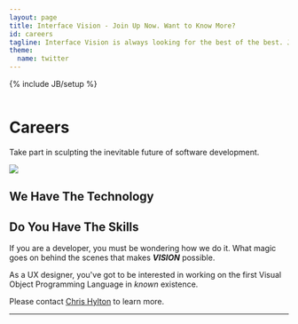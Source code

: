 ```yaml
---
layout: page
title: Interface Vision - Join Up Now. Want to Know More?
id: careers
tagline: Interface Vision is always looking for the best of the best. Join Up Now. Service guarantees citizenship.
theme:
  name: twitter
---
```

{% include JB/setup %}

<!-- Carousel ================================================== -->
<div id="myCarousel" class="carousel slide">
  <div class="carousel-inner">
    <div class="item active">
      <img src="{{ ASSET_PATH }}/img/carousel/slide-11.jpg" alt="">
      <div class="container">
        <div class="carousel-caption">
          <h1>Careers</h1>
          <p class="lead">Take part in sculpting the inevitable future of software development.</p>
        </div> <!-- carousel-caption -->
      </div> <!-- container -->
    </div> <!-- item active -->
  </div> <!-- carousel-inner -->
</div>

<!-- Marketing Messaging and Featurettes ================================================== -->
<!-- Wrap the rest of the page in another container to center all the content. -->

<div class="container marketing">
  <div class="featurette" id="Proposals">
    <img class="featurette-image pull-right" src="{{ ASSET_PATH }}/img/misc/career_01.png">
    <h2 class="featurette-heading">We Have The Technology</h2>
    <h2 class="featurette-heading muted">Do You Have The Skills</h2>
    <p class="lead">If you are a developer, you must be wondering how we do it. What magic goes on behind the scenes that makes <b><i>VISION</i></b> possible.</p>
    <p class="lead">As a UX designer, you've got to be interested in working on the first Visual Object Programming Language in <i>known</i> existence.</p>
    <p class="lead">Please contact <a href="mailto:chrishylton@interfacevision.com">Chris Hylton</a> to learn more.</p>
     
  </div> <!-- featurette -->
  
  <hr class="featurette-divider">

</div>




